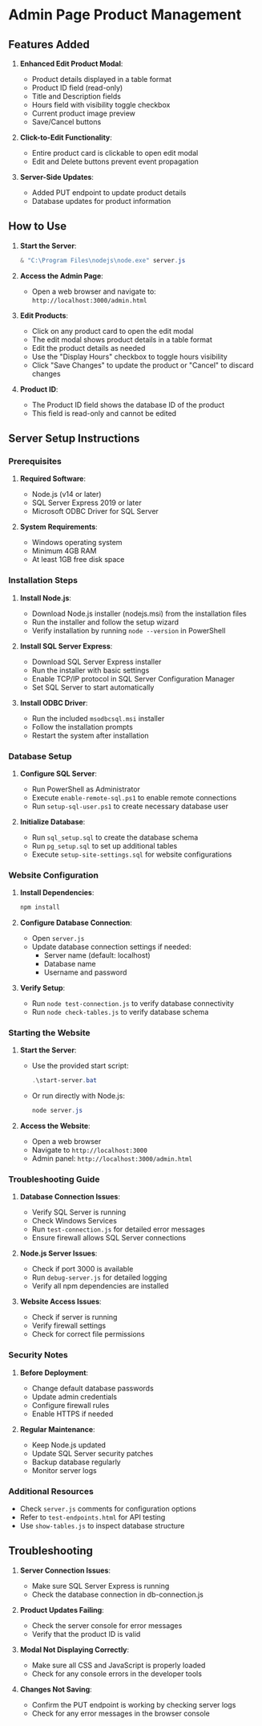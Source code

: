 # Admin Page Product Management

## Features Added

1. **Enhanced Edit Product Modal**:
   - Product details displayed in a table format
   - Product ID field (read-only)
   - Title and Description fields
   - Hours field with visibility toggle checkbox
   - Current product image preview
   - Save/Cancel buttons

2. **Click-to-Edit Functionality**:
   - Entire product card is clickable to open edit modal
   - Edit and Delete buttons prevent event propagation

3. **Server-Side Updates**:
   - Added PUT endpoint to update product details
   - Database updates for product information

## How to Use

1. **Start the Server**:
   ```powershell
   & "C:\Program Files\nodejs\node.exe" server.js
   ```

2. **Access the Admin Page**:
   - Open a web browser and navigate to: `http://localhost:3000/admin.html`

3. **Edit Products**:
   - Click on any product card to open the edit modal
   - The edit modal shows product details in a table format
   - Edit the product details as needed
   - Use the "Display Hours" checkbox to toggle hours visibility
   - Click "Save Changes" to update the product or "Cancel" to discard changes

4. **Product ID**:
   - The Product ID field shows the database ID of the product
   - This field is read-only and cannot be edited

## Server Setup Instructions

### Prerequisites
1. **Required Software**:
   - Node.js (v14 or later)
   - SQL Server Express 2019 or later
   - Microsoft ODBC Driver for SQL Server

2. **System Requirements**:
   - Windows operating system
   - Minimum 4GB RAM
   - At least 1GB free disk space

### Installation Steps

1. **Install Node.js**:
   - Download Node.js installer (nodejs.msi) from the installation files
   - Run the installer and follow the setup wizard
   - Verify installation by running `node --version` in PowerShell

2. **Install SQL Server Express**:
   - Download SQL Server Express installer
   - Run the installer with basic settings
   - Enable TCP/IP protocol in SQL Server Configuration Manager
   - Set SQL Server to start automatically

3. **Install ODBC Driver**:
   - Run the included `msodbcsql.msi` installer
   - Follow the installation prompts
   - Restart the system after installation

### Database Setup

1. **Configure SQL Server**:
   - Run PowerShell as Administrator
   - Execute `enable-remote-sql.ps1` to enable remote connections
   - Run `setup-sql-user.ps1` to create necessary database user

2. **Initialize Database**:
   - Run `sql_setup.sql` to create the database schema
   - Run `pg_setup.sql` to set up additional tables
   - Execute `setup-site-settings.sql` for website configurations

### Website Configuration

1. **Install Dependencies**:
   ```powershell
   npm install
   ```

2. **Configure Database Connection**:
   - Open `server.js`
   - Update database connection settings if needed:
     - Server name (default: localhost)
     - Database name
     - Username and password

3. **Verify Setup**:
   - Run `node test-connection.js` to verify database connectivity
   - Run `node check-tables.js` to verify database schema

### Starting the Website

1. **Start the Server**:
   - Use the provided start script:
     ```powershell
     .\start-server.bat
     ```
   - Or run directly with Node.js:
     ```powershell
     node server.js
     ```

2. **Access the Website**:
   - Open a web browser
   - Navigate to `http://localhost:3000`
   - Admin panel: `http://localhost:3000/admin.html`

### Troubleshooting Guide

1. **Database Connection Issues**:
   - Verify SQL Server is running
   - Check Windows Services
   - Run `test-connection.js` for detailed error messages
   - Ensure firewall allows SQL Server connections

2. **Node.js Server Issues**:
   - Check if port 3000 is available
   - Run `debug-server.js` for detailed logging
   - Verify all npm dependencies are installed

3. **Website Access Issues**:
   - Check if server is running
   - Verify firewall settings
   - Check for correct file permissions

### Security Notes

1. **Before Deployment**:
   - Change default database passwords
   - Update admin credentials
   - Configure firewall rules
   - Enable HTTPS if needed

2. **Regular Maintenance**:
   - Keep Node.js updated
   - Update SQL Server security patches
   - Backup database regularly
   - Monitor server logs

### Additional Resources

- Check `server.js` comments for configuration options
- Refer to `test-endpoints.html` for API testing
- Use `show-tables.js` to inspect database structure

## Troubleshooting

1. **Server Connection Issues**:
   - Make sure SQL Server Express is running
   - Check the database connection in db-connection.js

2. **Product Updates Failing**:
   - Check the server console for error messages
   - Verify that the product ID is valid

3. **Modal Not Displaying Correctly**:
   - Make sure all CSS and JavaScript is properly loaded
   - Check for any console errors in the developer tools

4. **Changes Not Saving**:
   - Confirm the PUT endpoint is working by checking server logs
   - Check for any error messages in the browser console
